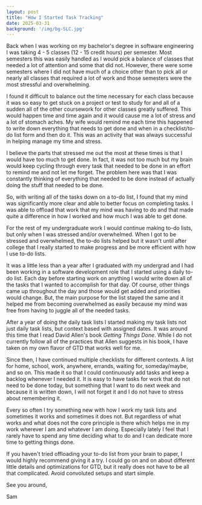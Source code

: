 ```yaml
---
layout: post
title: "How I Started Task Tracking"
date: 2025-03-31
background: '/img/bg-SLC.jpg'
---
```

Back when I was working on my bachelor's degree in software engineering I was taking 4 - 5 classes (12 - 15 credit hours) per semester. Most semesters this was easily handled as I would pick a balance of classes that needed a lot of attention and some that did not. However, there were some semesters where I did not have much of a choice other than to pick all or nearly all classes that required a lot of work and those semesters were the most stressful and overwhelming.

I found it difficult to balance out the time necessary for each class because it was so easy to get stuck on a project or test to study for and all of a sudden all of the other coursework for other classes greatly suffered. This would happen time and time again and it would cause me a lot of stress and a lot of stomach aches. My wife would remind me each time this happened to write down everything that needs to get done and when in a checklist/to-do list form and then do it. This was an activity that was always successful in helping manage my time and stress.

I believe the parts that stressed me out the most at these times is that I would have too much to get done. In fact, it was not too much but my brain would keep cycling through every task that needed to be done in an effort to remind me and not let me forget. The problem here was that I was constantly thinking of everything that needed to be done instead of actually doing the stuff that needed to be done.

So, with writing all of the tasks down on a to-do list, I found that my mind was significantly more clear and able to better focus on completing tasks. I was able to offload that work that my mind was having to do and that made quite a difference in how I worked and how much I was able to get done.

For the rest of my undergraduate work I would continue making to-do lists, but only when I was stressed and/or overwhelmed. When I got to be stressed and overwhelmed, the to-do lists helped but it wasn't until after college that I really started to make progress and be more efficient with how I use to-do lists.

It was a little less than a year after I graduated with my undergrad and I had been working in a software development role that I started using a daily to-do list. Each day before starting work on anything I would write down all of the tasks that I wanted to accomplish for that day. Of course, other things came up throughout the day and those would get added and priorities would change. But, the main purpose for the list stayed the same and it helped me from becoming overwhelmed as easily because my mind was free from having to juggle all of the needed tasks.

After a year of doing the daily task lists I started making my task lists not just daily task lists, but context based with assigned dates. It was around this time that I read David Allen's book *Getting Things Done*. While I do not currently follow all of the practices that Allen suggests in his book, I have taken on my own flavor of GTD that works well for me.

Since then, I have continued multiple checklists for different contexts. A list for home, school, work, anywhere, errands, waiting for, someday/maybe, and so on. This made it so that I could continuously add tasks and keep a backlog whenever I needed it. It is easy to have tasks for work that do not need to be done today, but something that I want to do next week and because it is written down, I will not forget it and I do not have to stress about remembering it.

Every so often I try something new with how I work my task lists and sometimes it works and sometimes it does not. But regardless of what works and what does not the core principle is there which helps me in my work wherever I am and whatever I am doing. Especially lately I feel that I rarely have to spend any time deciding what to do and I can dedicate more time to getting things done.

If you haven't tried offloading your to-do list from your brain to paper, I would highly recommend giving it a try. I could go on and on about different little details and optimizations for GTD, but it really does not have to be all that complicated. Avoid convoluted setups and start simple.

See you around,

Sam